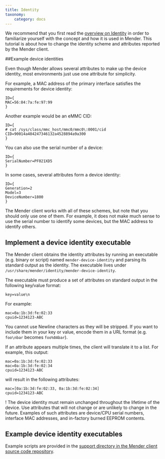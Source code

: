 ```yaml
---
title: Identity
taxonomy:
    category: docs
---
```


We recommend that you first read the [overview on Identity](../../02.Overview/07.Identity) in order to familiarize yourself with the concept and how it is used in Mender. This tutorial is about how to change the identity scheme and attributes reported by the Mender client.


##Example device identities

Even though Mender allows several attributes to make up the device identity,
most environments just use one attribute for simplicity.

For example, a MAC address of the primary interface satisfies the requirements for device identity:

```
ID={
MAC=56:84:7a:fe:97:99
}
```

Another example would be an eMMC CID:

```
ID={
# cat /sys/class/mmc_host/mmc0/mmc0\:0001/cid 
CID=90014a484247346132a4528894a9a300
}
```

You can also use the serial number of a device:

```
ID={
SerialNumber=PF021XD5
}
```

In some cases, several attributes form a device identity:

```
ID={
Generation=2
Model=3
DeviceNumber=1800
}
```

The Mender client works with all of these schemes, but note that you should only use one of them.
For example, it does not make much sense to use the serial number to identify some devices, but
the MAC address to identify others.

## Implement a device identity executable

The Mender client obtains the identity attributes by running an executable
(e.g. binary or script) named `mender-device-identity` and parsing its standard output as the identity.
The executable lives under `/usr/share/mender/identity/mender-device-identity`.

The executable must produce a set of attributes on
standard output in the following key/value format:

```
key=value\n
```

For example:

```
mac=0a:1b:3d:fe:02:33
cpuid=1234123-ABC
```

You cannot use Newline characters as they will be stripped.
If you want to include them in your key or value, encode them in a URL format (e.g. `foo\nbar` becomes `foo%0Abar`).

If an attribute appears multiple times, the client will translate it to a list.
For example, this output:

```
mac=0a:1b:3d:fe:02:33
mac=0a:1b:3d:fe:02:34
cpuid=1234123-ABC
```

will result in the following attributes:

```
mac=[0a:1b:3d:fe:02:33, 0a:1b:3d:fe:02:34]
cpuid=1234123-ABC
```

! The device identity must remain unchanged throughout the lifetime of the device. Use attributes that will not change or are unlikely to change in the future. Examples of such attributes are device/CPU serial numbers, interface MAC addresses, and in-factory burned EEPROM contents.


## Example device identity executables

<!--AUTOVERSION: "mender/tree/%"/mender-->
Example scripts are provided in the [support directory in the Mender client source code repository](https://github.com/mendersoftware/mender/tree/3.1.0-build3/support?target=_blank).


